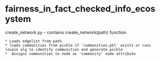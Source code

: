 # fairness_in_fact_checked_info_ecosystem

create_network.py - contains create_network(path) function. 

    * Loads edgelist from path
    * loads communities from pickle if 'communities.pkl' exists or runs lovain alg to identify communities and generate pickle
    *  Assigns communities to node as 'community' node attribute
    

